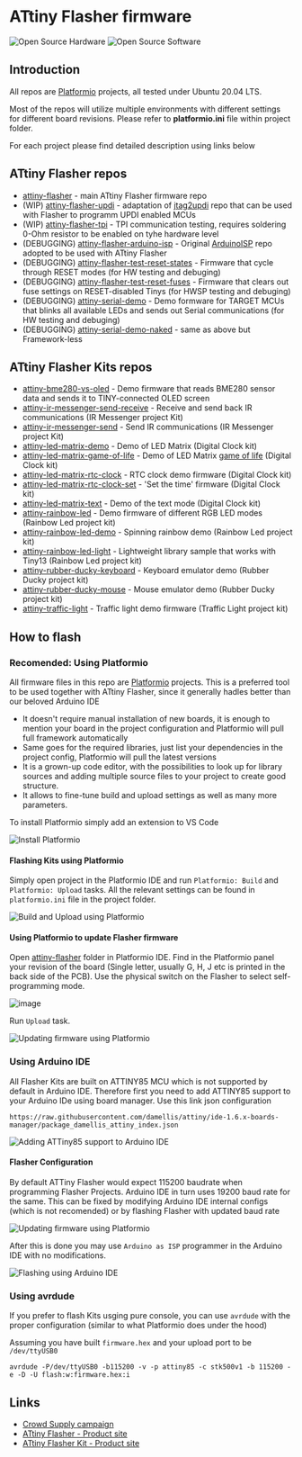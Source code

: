 # ATtiny Flasher firmware

![Open Source Hardware](/doc/images/open-source-hardware-logo.png)
![Open Source Software](/doc/images/open-source-software-logo.png)

## Introduction

All repos are [Platformio](https://platformio.org/) projects, all tested under Ubuntu 20.04 LTS. 

Most of the repos will utilize multiple environments with different settings for different board revisions. Please refer to **platformio.ini** file within project folder.

For each project please find detailed description using links below

## ATtiny Flasher repos

- [attiny-flasher](/firmware/flasher/attiny-flasher) - main ATtiny Flasher firmware repo
- (WIP) [attiny-flasher-updi](/firmware/flasher/attiny-flasher-updi) - adaptation of [jtag2updi](https://github.com/ElTangas/jtag2updi) repo that can be used with Flasher to programm UPDI enabled MCUs
- (WIP) [attiny-flasher-tpi](/firmware/flasher/attiny-flasher-tpi) - TPI communication testing, requires soldering 0-Ohm resistor to be enabled on tyhe hardware level
- (DEBUGGING) [attiny-flasher-arduino-isp](/firmware/flasher/attiny-flasher-arduino-isp) - Original [ArduinoISP](https://www.arduino.cc/en/Tutorial/BuiltInExamples/ArduinoISP) repo adopted to be used with ATtiny Flasher
- (DEBUGGING) [attiny-flasher-test-reset-states](/firmware/flasher/attiny-flasher-test-reset-states) - Firmware that cycle through RESET modes (for HW testing and debuging)
- (DEBUGGING) [attiny-flasher-test-reset-fuses](/firmware/flasher/attiny-flasher-test-reset-fuses) - Firmware that clears out fuse settings on RESET-disabled Tinys (for HWSP testing and debuging)
- (DEBUGGING) [attiny-serial-demo](/firmware/flasher/attiny-serial-demo) - Demo formware for TARGET MCUs that blinks all available LEDs and sends out Serial communications (for HW testing and debuging) 
- (DEBUGGING) [attiny-serial-demo-naked](/firmware/flasher/attiny-serial-demo-naked) - same as above but Framework-less

## ATtiny Flasher Kits repos

- [attiny-bme280-vs-oled](/firmware/kits/attiny-bme280-vs-oled) - Demo firmware that reads BME280 sensor data and sends it to TINY-connected OLED screen
- [attiny-ir-messenger-send-receive](/firmware/kits/attiny-ir-messenger-send-receive) - Receive and send back IR communications (IR Messenger project Kit)
- [attiny-ir-messenger-send](/firmware/kits/attiny-ir-messenger-send) - Send IR communications (IR Messenger project Kit)
- [attiny-led-matrix-demo](/firmware/kits/attiny-led-matrix) - Demo of LED Matrix (Digital Clock kit)
- [attiny-led-matrix-game-of-life](/firmware/kits/attiny-led-matrix-game-of-life) - Demo of LED Matrix [game of life](https://en.wikipedia.org/wiki/Conway%27s_Game_of_Life) (Digital Clock kit)
- [attiny-led-matrix-rtc-clock](/firmware/kits/attiny-led-matrix-rtc-clock) - RTC clock demo firmware (Digital Clock kit)
- [attiny-led-matrix-rtc-clock-set](/firmware/kits/attiny-led-matrix-rtc-clock-set) - 'Set the time' firmware (Digital Clock kit)
- [attiny-led-matrix-text](/firmware/kits/attiny-led-matrix-text) - Demo of the text mode (Digital Clock kit)
- [attiny-rainbow-led](/firmware/kits/attiny-rainbow-led) - Demo firmware of different RGB LED modes (Rainbow Led project kit)
- [attiny-rainbow-led-demo](/firmware/kits/attiny-rainbow-led-demo) - Spinning rainbow demo (Rainbow Led project kit)
- [attiny-rainbow-led-light](/firmware/kits/attiny-rainbow-led-light) - Lightweight library sample that works with Tiny13 (Rainbow Led project kit)
- [attiny-rubber-ducky-keyboard](/firmware/kits/attiny-rubber-ducky-keyboard) - Keyboard emulator demo (Rubber Ducky project kit)
- [attiny-rubber-ducky-mouse](/firmware/kits/attiny-rubber-ducky-mouse) - Mouse emulator demo  (Rubber Ducky project kit)
- [attiny-traffic-light](/firmware/kits/attiny-traffic-light) - Traffic light demo firmware (Traffic Light project kit)

## How to flash

### Recomended: Using Platformio

All firmware files in this repo are [Platformio](https://platformio.org/) projects. This is a preferred tool to be used together with ATtiny Flasher, since it generally hadles better than our beloved Arduino IDE
- It doesn't require manual installation of new boards, it is enough to mention your board in the project configuration and Platformio will pull full framework automatically
- Same goes for the required libraries, just list your dependencies in the project config, Platformio will pull the latest versions
- It is a grown-up code editor, with the possibilities to look up for library sources and adding multiple source files to your project to create good structure.
- It allows to fine-tune build and upload settings as well as many more parameters.

To install Platformio simply add an extension to VS Code

![Install Platformio](images/simplescreenrecorder-2022-01-28_21.06.11.mkv.gif)

#### Flashing Kits using Platformio

Simply open project in the Platformio IDE and run `Platformio: Build` and `Platformio: Upload` tasks. All the relevant settings can be found in `platformio.ini` file in the project folder.

![Build and Upload using Platformio](images/simplescreenrecorder-2022-01-28_21.10.08.mkv.gif)

#### Using Platformio to update Flasher firmware

Open [attiny-flasher](/firmware/flasher/attiny-flasher) folder in Platformio IDE. Find in the Platformio panel your revision of the board (Single letter, usually G, H, J etc is printed in the back side of the PCB). Use the physical switch on the Flasher to select self-programming mode.

![image](https://user-images.githubusercontent.com/5459747/151625041-69a9ba3b-d6de-430b-9e14-deacd8441501.png)

Run `Upload` task.

![Updating firmware using Platformio](images/simplescreenrecorder-2022-01-28_21.30.48.mkv.gif)

### Using Arduino IDE

All Flasher Kits are built on ATTINY85 MCU which is not supported by default in Arduino IDE. Therefore first you need to add ATTINY85 support to your Arduino IDe using board manager. Use this link json configuration
```
https://raw.githubusercontent.com/damellis/attiny/ide-1.6.x-boards-manager/package_damellis_attiny_index.json
```

![Adding ATTiny85 support to Arduino IDE](images/simplescreenrecorder-2022-01-28_21.14.22.mkv.gif)

#### Flasher Configuration

By default ATTiny Flasher would expect 115200 baudrate when programming Flasher Projects. Arduino IDE in turn uses 19200 baud rate for the same. This can be fixed by modifying Arduino IDE internal configs (which is not recomended) or by flashing Flasher with updated baud rate

![Updating firmware using Platformio](images/simplescreenrecorder-2022-01-28_21.30.48.mkv.gif)

After this is done you may use `Arduino as ISP` programmer in the Arduino IDE with no modifications.

![Flashing using Arduino IDE](images/simplescreenrecorder-2022-01-28_21.32.04.mkv.gif)

### Using avrdude

If you prefer to flash Kits usging pure console, you can use `avrdude` with the proper configuration (similar to what Platformio does under the hood)

Assuming you have built `firmware.hex` and your upload port to be `/dev/ttyUSB0`
```
avrdude -P/dev/ttyUSB0 -b115200 -v -p attiny85 -c stk500v1 -b 115200 -e -D -U flash:w:firmware.hex:i
```

## Links

- [Crowd Supply campaign](https://www.crowdsupply.com/sonocotta/attiny-flasher)
- [ATtiny Flasher - Product site](https://sonocotta.com/attiny-flasher/)
- [ATtiny Flasher Kit - Product site](https://sonocotta.com/attiny-flasher-kit/)
